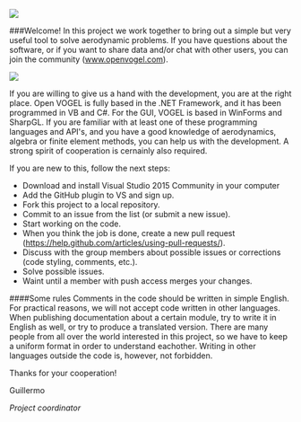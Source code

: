 ![](https://sites.google.com/site/gahvogel/_/rsrc/1459943467902/config/customLogo.gif?revision=14)

###Welcome!
In this project we work together to bring out a simple but very useful tool to solve aerodynamic problems.
If you have questions about the software, or if you want to share data and/or chat with other users, you can join the community (www.openvogel.com).

![](https://sites.google.com/site/gahvogel/_/rsrc/1454581604797/config/pagetemplates/steady-aerodynamics/Jet_II.png?height=177&width=400)

If you are willing to give us a hand with the development, you are at the right place.
Open VOGEL is fully based in the .NET Framework, and it has been programmed in VB and C#. 
For the GUI, VOGEL is based in WinForms and SharpGL.
If you are familiar with at least one of these programming languages and API's, and you have a good knowledge of aerodynamics, algebra or finite element methods, you can help us with the development. A strong spirit of cooperation is cernainly also required.

If you are new to this, follow the next steps:

- Download and install Visual Studio 2015 Community in your computer
- Add the GitHub plugin to VS and sign up.
- Fork this project to a local repository.
- Commit to an issue from the list (or submit a new issue).
- Start working on the code.
- When you think the job is done, create a new pull request (https://help.github.com/articles/using-pull-requests/).
- Discuss with the group members about possible issues or corrections (code styling, comments, etc.).
- Solve possible issues.
- Waint until a member with push access merges your changes.

####Some rules
Comments in the code should be written in simple English. For practical reasons, we will not accept code written in other languages.
When publishing documentation about a certain module, try to write it in English as well, or try to produce a translated version. There are many people from all over the world interested in this project, so we have to keep a uniform format in order to understand eachother. Writing in other languages outside the code is, however, not forbidden.


Thanks for your cooperation!

Guillermo

_Project coordinator_

